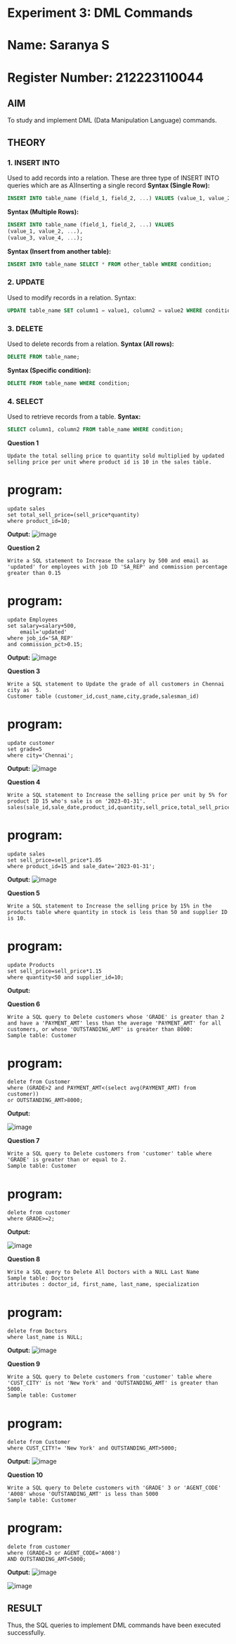 # Experiment 3: DML Commands
# Name: Saranya S
# Register Number: 212223110044
## AIM
To study and implement DML (Data Manipulation Language) commands.

## THEORY

### 1. INSERT INTO
Used to add records into a relation.
These are three type of INSERT INTO queries which are as
A)Inserting a single record
**Syntax (Single Row):**
```sql
INSERT INTO table_name (field_1, field_2, ...) VALUES (value_1, value_2, ...);
```
**Syntax (Multiple Rows):**
```sql
INSERT INTO table_name (field_1, field_2, ...) VALUES
(value_1, value_2, ...),
(value_3, value_4, ...);
```
**Syntax (Insert from another table):**
```sql
INSERT INTO table_name SELECT * FROM other_table WHERE condition;
```
### 2. UPDATE
Used to modify records in a relation.
Syntax:
```sql
UPDATE table_name SET column1 = value1, column2 = value2 WHERE condition;
```
### 3. DELETE
Used to delete records from a relation.
**Syntax (All rows):**
```sql
DELETE FROM table_name;
```
**Syntax (Specific condition):**
```sql
DELETE FROM table_name WHERE condition;
```
### 4. SELECT
Used to retrieve records from a table.
**Syntax:**
```sql
SELECT column1, column2 FROM table_name WHERE condition;
```
**Question 1**
```
Update the total selling price to quantity sold multiplied by updated selling price per unit where product id is 10 in the sales table.
```
# program:
```
update sales
set total_sell_price=(sell_price*quantity)
where product_id=10;
```
**Output:**
![image](https://github.com/user-attachments/assets/bc725090-e673-4c98-a1ef-860ab8d3a3d6)

**Question 2**
```
Write a SQL statement to Increase the salary by 500 and email as 'updated' for employees with job ID 'SA_REP' and commission percentage greater than 0.15
```
# program:
```
update Employees
set salary=salary+500,
    email='updated'
where job_id='SA_REP' 
and commission_pct>0.15;
```
**Output:**
![image](https://github.com/user-attachments/assets/a4cc6b8d-cfe7-40ff-84f9-86e396305e2c)

**Question 3**
```
Write a SQL statement to Update the grade of all customers in Chennai city as  5. 
Customer table (customer_id,cust_name,city,grade,salesman_id)
```
# program:
```
update customer
set grade=5
where city='Chennai';
```
**Output:**
![image](https://github.com/user-attachments/assets/f3811151-a438-4103-af9f-05d524c51cd9)

**Question 4**
```
Write a SQL statement to Increase the selling price per unit by 5% for product ID 15 who's sale is on '2023-01-31'.
sales(sale_id,sale_date,product_id,quantity,sell_price,total_sell_price)
```
# program:
```
update sales
set sell_price=sell_price*1.05
where product_id=15 and sale_date='2023-01-31';
```
**Output:**
![image](https://github.com/user-attachments/assets/05617002-9a82-45e5-913a-0dcc0ae0295f)

**Question 5**
```
Write a SQL statement to Increase the selling price by 15% in the products table where quantity in stock is less than 50 and supplier ID is 10.
```
# program:
```
update Products
set sell_price=sell_price*1.15
where quantity<50 and supplier_id=10;
```
**Output:**

**Question 6**
```
Write a SQL query to Delete customers whose 'GRADE' is greater than 2 and have a 'PAYMENT_AMT' less than the average 'PAYMENT_AMT' for all customers, or whose 'OUTSTANDING_AMT' is greater than 8000:
Sample table: Customer
```
# program:
```
delete from Customer
where (GRADE>2 and PAYMENT_AMT<(select avg(PAYMENT_AMT) from customer))
or OUTSTANDING_AMT>8000;
```

**Output:**

![image](https://github.com/user-attachments/assets/be1a4741-b196-4e4e-acee-0f817d6ade5b)

**Question 7**
```
Write a SQL query to Delete customers from 'customer' table where 'GRADE' is greater than or equal to 2.
Sample table: Customer
```
# program:
```
delete from customer
where GRADE>=2;
```
**Output:**

![image](https://github.com/user-attachments/assets/5770e83b-ccec-47f6-8316-4f4a9005dc5a)

**Question 8**
```
Write a SQL query to Delete All Doctors with a NULL Last Name
Sample table: Doctors
attributes : doctor_id, first_name, last_name, specialization
```
# program:
```
delete from Doctors
where last_name is NULL;
```
**Output:**
![image](https://github.com/user-attachments/assets/67e0d203-149e-451e-8c58-e6c9ba132910)

**Question 9**
```
Write a SQL query to Delete customers from 'customer' table where 'CUST_CITY' is not 'New York' and 'OUTSTANDING_AMT' is greater than 5000.
Sample table: Customer
```
# program:
```
delete from Customer
where CUST_CITY!= 'New York' and OUTSTANDING_AMT>5000;
```
**Output:**
![image](https://github.com/user-attachments/assets/3f397de9-f8bc-43b2-ae3d-93fe87a01f9e)

**Question 10**
```
Write a SQL query to Delete customers with 'GRADE' 3 or 'AGENT_CODE' 'A008' whose 'OUTSTANDING_AMT' is less than 5000
Sample table: Customer
```
# program:
```
delete from customer
where (GRADE=3 or AGENT_CODE='A008')
AND OUTSTANDING_AMT<5000;
```
**Output:**
![image](https://github.com/user-attachments/assets/b66a2c6d-2b13-49c8-bce3-dc3488c23781)

![image](https://github.com/user-attachments/assets/209ca79e-cee4-44cf-917f-80ea2aaf87e6)


## RESULT
Thus, the SQL queries to implement DML commands have been executed successfully.
